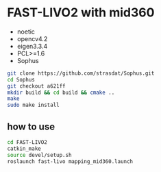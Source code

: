 # FAST-LIVO2 with mid360
- noetic
- opencv4.2
- eigen3.3.4
- PCL>=1.6
- Sophus 
```bash
git clone https://github.com/strasdat/Sophus.git
cd Sophus
git checkout a621ff
mkdir build && cd build && cmake ..
make
sudo make install
```
## how to use
```bash
cd FAST-LIVO2
catkin_make
source devel/setup.sh
roslaunch fast-livo mapping_mid360.launch
```
